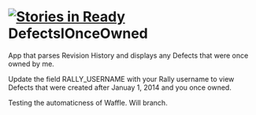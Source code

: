 [![Stories in Ready](https://badge.waffle.io/mbulkeley/defectsionceowned.png?label=ready&title=Ready)](https://waffle.io/mbulkeley/defectsionceowned)
DefectsIOnceOwned
=================

App that parses Revision History and displays any Defects that were once owned by me.

Update the field RALLY_USERNAME with your Rally username to view Defects that were created after Januay 1, 2014 and you once owned.  

Testing the automaticness of Waffle.  Will branch.
